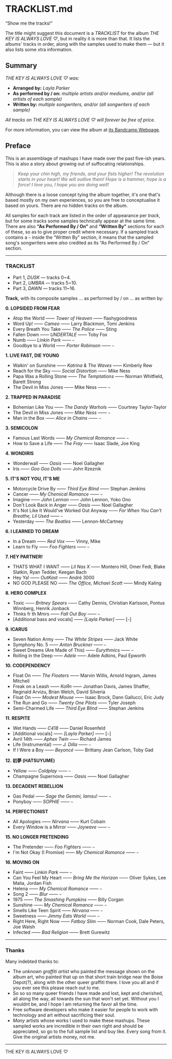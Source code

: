 # TRACKLIST.md
“Show me the tracks!”

The title might suggest this document is a *TRACKLIST* for the album *THE KEY IS ALWAYS LOVE ♡*, but in reality it is more than that.  It lists the albums' tracks in order, along with the samples used to make them — but it also lists some xtra information.

## Summary
*THE KEY IS ALWAYS LOVE ♡ was:*
- **Arranged by:** *Layla Parker*
- **As performed by / on:** *multiple artists and/or mediums, and/or (all artists of each sample)*
- **Written by:** *multiple songwriters, and/or (all songwriters of each sample)*

*All tracks on *THE KEY IS ALWAYS LOVE ♡* will forever be free of price.*

For more information, you can view the album at [its Bandcamp Webpage](https://tamberoo.bandcamp.com/album/the-key-is-always-love).

## Preface
This is an assemblage of mashups I have made over the past five-ish years.  This is also a story about growing out of suffocating relationships.

> *Keep your chin high, my friends, and your fists higher!  The revolution starts in your heart!  We will outlive them!  Hope is a hammer, hope is a force!  I love you, I hope you are doing well!*

Although there is a loose concept tying the album together, it's one that's based mostly on my own experiences, so you are free to conceptualise it based on yours.  There are no hidden tracks on the album.

All samples for each track are listed in the order of appearance per *track*, but for some tracks some samples technically appear at the same time.  There are also **“As Performed By / On”** and **“Written By”** sections for each of these, so as to give proper credit where necessary.  If a sampled track contains a `~` inside the “Written By” section, it means that the sampled song's songwriters were *also* credited as its “As Performed By / On” section. 

-----

### TRACKLIST
- Part 1, *DUSK* ― tracks 0\~4.
- Part 2, *UMBRA* ― tracks 5\~10.
- Part 3, *DAWN* ― tracks 11\~16.

**Track,** with its composite samples ... as performed by / on ... as written by:

**0.  LOPSIDED FROM FEAR**
* Atop the World ―― *Tower of Heaven* ―― flashygoodness
* Word Up! ―― *Cameo* ―― Larry Blackmon, Tomi Jenkins
* Every Breath You Take ―― *The Police* ―― Sting
* Fallen Down ―― *UNDERTALE* ―― Toby Fox
* Numb ―― *Linkin Park* ―― `~`
* Goodbye to a World ―― *Porter Robinson* ―― `~`

**1.  LIVE FAST, DIE YOUNG**
* Walkin' on Sunshine ―― *Katrina & The Waves* ―― Kimberly Rew
* Reach for the Sky ―― *Social Distortion* ―― Mike Ness
* Papa Was a Rolling Stone ―― *The Temptations* ―― Norman Whitfield, Barett Strong
* The Devil in Miss Jones ―― Mike Ness ―― `~`

**2.  TRAPPED IN PARADISE**
* Bohemian Like You ―― *The Dandy Warhols* ―― Courtney Taylor-Taylor
* The Devil in Miss Jones ―― *Mike Ness* ―― `~`
* Man in the Box ―― *Alice in Chains* ―― `~`

**3.  SEMICOLON**
* Famous Last Words ―― *My Chemical Romance* ―― `~`
* How to Save a Life ―― *The Fray* ―― Isaac Slade, Joe King

**4.  WONDIRIS**
* Wonderwall ―― *Oasis* ―― Noel Gallagher
* Iris ―― *Goo Goo Dolls* ―― John Rzeznik

**5.  IT'S NOT YOU, IT'S ME**
* Motorcycle Drive By ―― *Third Eye Blind* ―― Stephan Jenkins
* Cancer ―― *My Chemical Romance* ―― `~`
* Imagine ―― *John Lennon* ―― John Lennon, Yoko Ono
* Don't Look Back in Anger ―― *Oasis* ―― Noel Gallagher
* It's Not Like It Would've Worked Out Anyway ―― *For When You Can't Breathe, Lil Used* ―― `~`
* Yesterday ―― *The Beatles* ―― Lennon-McCartney

**6.  I LEARNED TO DREAM**
* In a Dream ―― *Red Vox* ―― Vinny, Mike
* Learn to Fly ―― *Foo Fighters* ―― `~`

**7.  HEY PARTNER!**
* THATS WHAT I WANT ―― *Lil Nas X* ―― Montero Hill, Omer Fedi, Blake Slatkin, Ryan Tedder, Keegan Bach
* Hey Ya! ―― *OutKast* ―― André 3000
* NO GOD PLEASE NO ―― *The Office, Michael Scott* ―― Mindy Kaling

**8.  HERO COMPLEX**
* Toxic ―― *Britney Spears* ―― Cathy Dennis, Christian Karlsson, Pontus Winnberg, Henrik Jonback
* Thnks fr th Mmrs ―― *Fall Out Boy* ―― `~`
* \[Additional bass and vocals\] ―― *\[Layla Parker\]* ―― \[`~`\]

**9.  ICARUS**
* Seven Nation Army ―― *The White Stripes* ―― Jack White
* Symphony No. 5 ―― *Anton Bruckner* ―― `~`
* Sweet Dreams (Are Made of This) ―― *Eurythmics* ―― `~`
* Rolling in the Deep ―― *Adele* ―― Adele Adkins, Paul Epworth

**10.  CODEPENDENCY**
* Float On ―― *The Floaters* ―― Marvin Willis, Arnold Ingram, James Mitchell
* Freak on a Leash ―― *KoЯn* ―― Jonathan Davis, James Shaffer, Reginald Arvizu, Brian Welch, David Silveria
* Float On ―― *Modest Mouse* ―― Isaac Brock, Dann Gallucci, Eric Judy
* The Run and Go ―― *Twenty One Pilots* ―― Tyler Joseph
* Semi-Charmed Life ―― *Third Eye Blind* ―― Stephan Jenkins

**11.  RESPITE**
* Wet Hands ―― *C418* ―― Daniel Rosenfeld
* \[Additional vocals\] ―― *\[Layla Parker\]* ―― \[`~`\]
* Avril 14th ―― *Aphex Twin* ―― Richard James
* Life (Instrumental) ―― *J. Dilla* ―― `~`
* If I Were a Boy ―― *Beyoncé* ―― Brittany Jean Carlson, Toby Gad

**12.  初夢 (HATSUYUME)**
* Yellow ―― *Coldplay* ―― `~`
* Champagne Supernova ―― *Oasis* ―― Noel Gallagher

**13.  DECADENT REBELLION**
* Gas Pedal ―― *Sage the Gemini, Iamsu!* ―― `~`
* Ponyboy ―― *SOPHIE* ―― `~`

**14.  PERFECTIONIST**
* All Apologies ―― *Nirvana* ―― Kurt Cobain
* Every Window is a Mirror ―― *Joywave* ―― `~`

**15.  NO LONGER PRETENDING**
* The Pretender ―― *Foo Fighters* ―― `~`
* I'm Not Okay (I Promise) ―― *My Chemical Romance* ―― `~`

**16.  MOVING ON**
* Faint ―― *Linkin Park* ―― `~`
* Can You Feel My Heart ―― *Bring Me the Horizon* ―― Oliver Sykes, Lee Malia, Jordan Fish
* Helena ―― *My Chemical Romance* ―― `~`
* Song 2 ―― *Blur* ―― `~`
* 1975 ―― *The Smashing Pumpkins* ―― Billy Corgan
* Sunshine ―― *My Chemical Romance* ―― `~`
* Smells Like Teen Spirit ―― *Nirvana* ―― `~`
* Sweetness ―― *Jimmy Eats World* ―― `~`
* Right Here, Right Now ―― *Fatboy Slim* ―― Norman Cook, Dale Peters, Joe Walsh
* Infected ―― *Bad Religion* ―― Brett Gurewitz

-----

### Thanks
Many indebted thanks to:
- The *unknown graffiti artist* who painted the message shown on the album art, who painted that up on that short train bridge near the Boise Depot(?), along with the other queer graffiti there.  I love you all and if you ever see this please reach out to me.
- So so so many queer friends I have made and lost, kept and cherished, all along the way, all towards the sun that won't set yet.  Without you I wouldnt be, and I hope I am returning the favor all the time.
- Free software developers who make it easier for people to work with technology and art without sacrificing their soul.
- *Many* artists whose works I used to make these mashups.  These sampled works are incredible in their own right and should be appreciated, so go to the full sample list and buy like.  Every song from it.  Give the original artists money, not me.

-----

THE KEY IS ALWAYS LOVE ♡
